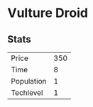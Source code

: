 # Vulture Droid

## Stats

<table>
    <tr>
        <td>Price</td>
        <td>350</td>
    </tr>
    <tr>
        <td>Time</td>
        <td>8</td>
    </tr>
    <tr>
        <td>Population</td>
        <td>1</td>
    </tr>
    <tr>
        <td>Techlevel</td>
        <td>1</td>
    </tr>
</table>
